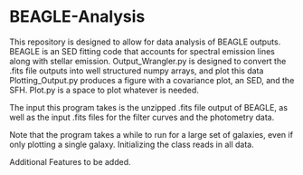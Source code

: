 # BEAGLE-Analysis
This repository is designed to allow for data analysis of BEAGLE outputs.
BEAGLE is an SED fitting code that accounts for spectral emission lines along with stellar emission.
Output_Wrangler.py is designed to convert the .fits file outputs into well structured numpy arrays, and plot this data
Plotting_Output.py produces a figure with a covariance plot, an SED, and the SFH.
Plot.py is a space to plot whatever is needed.

The input this program takes is the unzipped .fits file output of BEAGLE, as well as the input .fits files for the filter curves and the photometry data.

Note that the program takes a while to run for a large set of galaxies, even if only plotting a single galaxy. Initializing the class reads in all data.

Additional Features to be added.